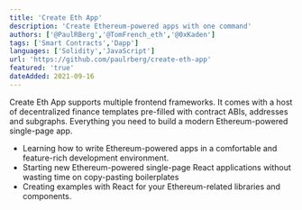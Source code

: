 ```yaml
---
title: 'Create Eth App'
description: 'Create Ethereum-powered apps with one command'
authors: ['@PaulRBerg','@TomFrench_eth','@0xKaden']
tags: ['Smart Contracts','Dapp']
languages: ['Solidity','JavaScript']
url: 'https://github.com/paulrberg/create-eth-app'
featured: 'true'
dateAdded: 2021-09-16
---
```


Create Eth App supports multiple frontend frameworks. It comes with a host of decentralized finance templates pre-filled with contract ABIs, addresses and subgraphs. Everything you need to build a modern Ethereum-powered single-page app.

- Learning how to write Ethereum-powered apps in a comfortable and feature-rich development environment.
- Starting new Ethereum-powered single-page React applications without wasting time on copy-pasting boilerplates
- Creating examples with React for your Ethereum-related libraries and components.